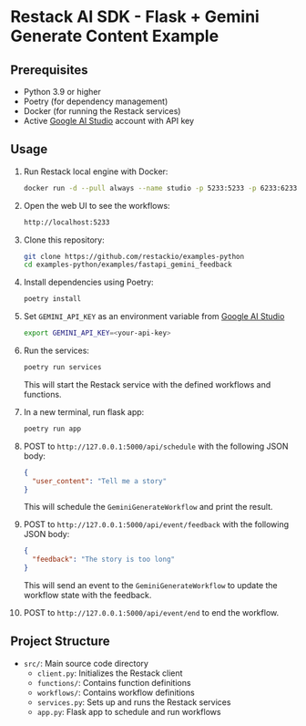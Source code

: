 # Restack AI SDK - Flask + Gemini Generate Content Example

## Prerequisites

- Python 3.9 or higher
- Poetry (for dependency management)
- Docker (for running the Restack services)
- Active [Google AI Studio](https://aistudio.google.com) account with API key

## Usage

1. Run Restack local engine with Docker:

   ```bash
   docker run -d --pull always --name studio -p 5233:5233 -p 6233:6233 -p 7233:7233 ghcr.io/restackio/engine:main
   ```

2. Open the web UI to see the workflows:

   ```bash
   http://localhost:5233
   ```

3. Clone this repository:

   ```bash
   git clone https://github.com/restackio/examples-python
   cd examples-python/examples/fastapi_gemini_feedback
   ```

4. Install dependencies using Poetry:

   ```bash
   poetry install
   ```

5. Set `GEMINI_API_KEY` as an environment variable from [Google AI Studio](https://aistudio.google.com)

   ```bash
   export GEMINI_API_KEY=<your-api-key>
   ```

6. Run the services:

   ```bash
   poetry run services
   ```

   This will start the Restack service with the defined workflows and functions.

7. In a new terminal, run flask app:

   ```bash
   poetry run app
   ```

8. POST to `http://127.0.0.1:5000/api/schedule` with the following JSON body:

   ```json
   {
     "user_content": "Tell me a story"
   }
   ```

   This will schedule the `GeminiGenerateWorkflow` and print the result.

9. POST to `http://127.0.0.1:5000/api/event/feedback` with the following JSON body:

   ```json
   {
     "feedback": "The story is too long"
   }
   ```

   This will send an event to the `GeminiGenerateWorkflow` to update the workflow state with the feedback.

10. POST to `http://127.0.0.1:5000/api/event/end` to end the workflow.

## Project Structure

- `src/`: Main source code directory
  - `client.py`: Initializes the Restack client
  - `functions/`: Contains function definitions
  - `workflows/`: Contains workflow definitions
  - `services.py`: Sets up and runs the Restack services
  - `app.py`: Flask app to schedule and run workflows
